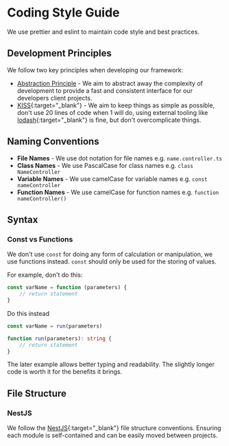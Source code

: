 # Coding Style Guide

We use prettier and eslint to maintain code style and best practices.

## Development Principles

We follow two key principles when developing our framework:

- [Abstraction Principle](<https://en.wikipedia.org/wiki/Abstraction_principle_(computer_programming)>) - We aim to abstract away the complexity of development to provide a fast and consistent interface for our developers client projects.
- [KISS](https://en.wikipedia.org/wiki/KISS_principle){:target="_blank"} - We aim to keep things as simple as possible, don't use 20 lines of code when 1 will do, using external tooling like [lodash](https://lodash.com/){:target="_blank"} is fine, but don't overcomplicate things.

## Naming Conventions

-   **File Names** - We use dot notation for file names e.g. `name.controller.ts`
-   **Class Names** - We use PascalCase for class names e.g. `class NameController`
-   **Variable Names** - We use camelCase for variable names e.g. `const nameController`
-   **Function Names** - We use camelCase for function names e.g. `function nameController()`

## Syntax

### Const vs Functions

We don't use `const` for doing any form of calculation or manipulation, we use functions instead. `const` should only be used for the storing of values.

For example, don't do this:

```ts
const varName = function (parameters) {
	// return statement
}
```

Do this instead

```ts
const varName = run(parameters)

function run(parameters): string {
	// return statement
}
```

The later example allows better typing and readability. The slightly longer code is worth it for the benefits it brings.

## File Structure

### NestJS

We follow the [NestJS](https://nestjs.com/){:target="_blank"}  file structure conventions. Ensuring each module is self-contained and can be easily moved between projects.
